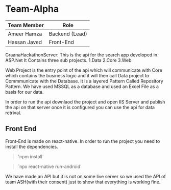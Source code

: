 # Team-Alpha


|Team Member | Role |
|---|---|
|Ameer Hamza | Backend (Lead) |
|Hassan Javed | Front-End |




GraanaHackathonServer:
This is the api for the search app developed in ASP.Net It Contains three sub projects.
1.Data
2.Core
3.Web

Web Project is the entry point of the api which will communicate with Core which contains the business logic and it will then call Data project to Commmunicate with the Database.
It is a layered Pattern Called Repository Pattern. We have used MSSQL as a database and used an Excel File as a basis for our data. 

In order to run the api downlaod the project and open IIS Server and publish the api on that server once it is configured you can use the api for data retrival.


## Front End

Front-End is made on react-native. In order to run the project you need to install the dependencies.

> 'npm install`

> `npx react-native run-android'

We have made an API but it is not on some live server so we used the API of team ASH(with their consent) just to show that everything is working fine.
